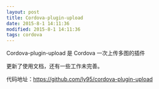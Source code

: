```yaml
---
layout: post
title: Cordova-plugin-upload
date: 2015-8-1 14:11:36
modified: 2015-8-1 14:11:36
tags: cordova
---
```


Cordova-plugin-upload 是 Cordova 一次上传多图的插件

更新了使用文档，还有一些工作未完善。

代码地址：https://github.com/ly95/cordova-plugin-upload
